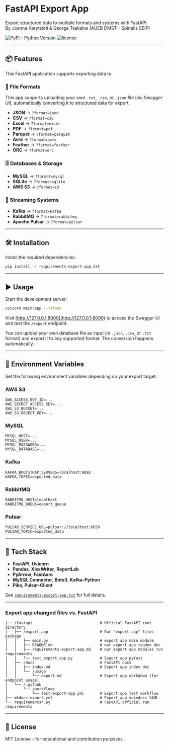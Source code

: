 # FastAPI Export App

Export structured data to multiple formats and systems with FastAPI.  
By Joanna Karytsioti & George Tsakalos (AUEB DMST – Spinelis SEIP)

[![PyPI - Python Version](https://img.shields.io/pypi/pyversions/fastapi-code-generator)](https://pypi.python.org/pypi/fastapi-code-generator)
![license](https://img.shields.io/github/license/koxudaxi/fastapi-code-generator.svg)

---

## 📦 Features

This FastAPI application supports exporting data to:

### 📁 File Formats

This app supports uploading your own `.txt`, `.csv`, or `.json` file (via Swagger UI),
automatically converting it to structured data for export.


- **JSON** → `?format=json`  
- **CSV** → `?format=csv`  
- **Excel** → `?format=excel`  
- **PDF** → `?format=pdf`  
- **Parquet** → `?format=parquet`  
- **Avro** → `?format=avro`  
- **Feather** → `?format=feather`  
- **ORC** → `?format=orc`  

### 🗄 Databases & Storage

- **MySQL** → `?format=mysql`  
- **SQLite** → `?format=sqlite`  
- **AWS S3** → `?format=s3`  

### 🔄 Streaming Systems

- **Kafka** → `?format=kafka`  
- **RabbitMQ** → `?format=rabbitmq`  
- **Apache Pulsar** → `?format=pulsar`  

---

## 🛠 Installation

Install the required dependencies:

```bash
pip install -r requirements-export-app.txt
```

---

## ▶️ Usage

Start the development server:

```bash
uvicorn main:app --reload
```

Visit [http://127.0.0.1:8000](http://127.0.0.1:8000) to access the Swagger UI and test the `/export` endpoint.

You can upload your own database file as input (in `.json`, `.csv`, or `.txt` format)
and export it to any supported format. The conversion happens automatically.

---

## 🔐 Environment Variables

Set the following environment variables depending on your export target:

### AWS S3

```env
AWS_ACCESS_KEY_ID=...
AWS_SECRET_ACCESS_KEY=...
AWS_S3_BUCKET=...
AWS_S3_OBJECT_KEY=...
```

### MySQL

```env
MYSQL_HOST=...
MYSQL_USER=...
MYSQL_PASSWORD=...
MYSQL_DATABASE=...
```

### Kafka

```env
KAFKA_BOOTSTRAP_SERVERS=localhost:9092
KAFKA_TOPIC=exported_data
```

### RabbitMQ

```env
RABBITMQ_HOST=localhost
RABBITMQ_QUEUE=export_queue
```

### Pulsar

```env
PULSAR_SERVICE_URL=pulsar://localhost:6650
PULSAR_TOPIC=exported_data
```

---

## 🧰 Tech Stack

- **FastAPI**, **Uvicorn**
- **Pandas**, **XlsxWriter**, **ReportLab**
- **PyArrow**, **FastAvro**
- **MySQL Connector**, **Boto3**, **Kafka-Python**
- **Pika**, **Pulsar-Client**

See [`requirements-export-app.txt`](./requirements-export-app.txt) for full details.

---

### Export app changed files vs. FastAPI

```
├── /fastapi                              # Official FastAPI root directory
│   ├── /export_app                       # Our "export app" files package
│   │   ├── main.py                       # export app main module
│   │   ├── README.md                     # our export app readme doc
│   │   ├── requirements-export-app.md    # our export app modules run requirements
│   │   └── test_export_app.py            # Export app pytest
│   ├── /docs                             # FastAPI docs
│   │   ├── index.md                      # Export app index doc
│   │   └── /usage
│   │       └── export.md                 # Export app markdown (for endpoint usage)
│   └── /.github
│       └── /workflows
│           └── test-export-app.yml       # Export app test workflow
├── mkdocs-export.yml                     # Export app makedocs YAML
└── requirements*.py                      # FastAPI official run requirements
```

---

## 📄 License

MIT License – for educational and contribution purposes.
